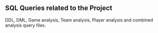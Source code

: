 ## SQL Queries related to the Project
DDL, DML, Game analysis, Team analysis, Player analysis and combined analysis query files. 
